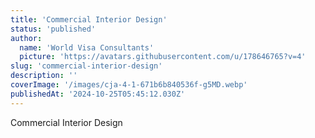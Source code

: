 ```yaml
---
title: 'Commercial Interior Design'
status: 'published'
author:
  name: 'World Visa Consultants'
  picture: 'https://avatars.githubusercontent.com/u/178646765?v=4'
slug: 'commercial-interior-design'
description: ''
coverImage: '/images/cja-4-1-671b6b840536f-g5MD.webp'
publishedAt: '2024-10-25T05:45:12.030Z'
---
```


Commercial Interior Design